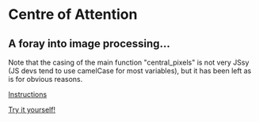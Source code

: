 # Centre of Attention
## A foray into image processing...

Note that the casing of the main function "central_pixels" is not very JSsy (JS devs tend to use camelCase for most variables), but it has been left as is for obvious reasons.


[Instructions](https://www.codewars.com/kata/58c8c723df10450b21000024/train/javascript)

[Try it yourself!](https://www.codewars.com/kata/58c8c723df10450b21000024/train/javascript)